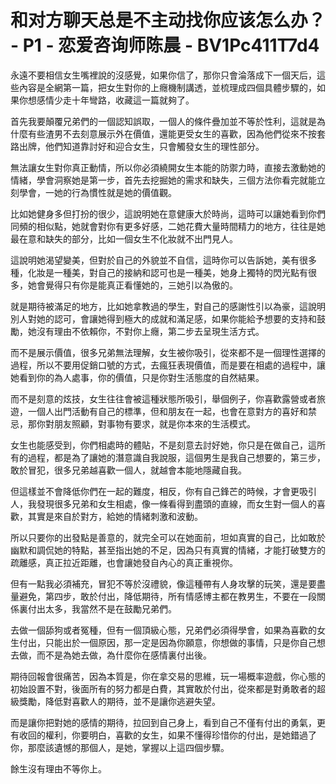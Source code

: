 # 和对方聊天总是不主动找你应该怎么办？ - P1 - 恋爱咨询师陈晨 - BV1Pc411T7d4

永遠不要相信女生嘴裡說的沒感覺，如果你信了，那你只會淪落成下一個天后，這些內容是全網第一篇，把女生對你的上癮機制講透，並梳理成四個具體步驟的，如果你想感情少走十年彎路，收藏這一篇就夠了。

首先我要顛覆兄弟們的一個認知誤取，一個人的條件疊加並不等於性利，這就是為什麼有些渣男不去刻意展示外在價值，還能更受女生的喜歡，因為他們從來不按套路出牌，他們知道靠討好和迎合女生，只會觸發女生的理性部分。

無法讓女生對你真正動情，所以你必須繞開女生本能的防禦力時，直接去激動她的情緒，學會洞察她是第一步，首先去挖掘她的需求和缺失，三個方法你看完就能立刻學會，一她的行為慣性就是她的價值觀。

比如她健身多但打扮的很少，這說明她在意健康大於時尚，這時可以讓她看到你們同頻的相似點，她就會對你有更多好感，二她花費大量時間精力的地方，往往是她最在意和缺失的部分，比如一個女生不化妝就不出門見人。

這說明她渴望變美，但對於自己的外貌並不自信，這時你可以告訴她，美有很多種，化妝是一種美，對自己的接納和認可也是一種美，她身上獨特的閃光點有很多，她會覺得只有你是能真正看懂她的，三她引以為傲的。

就是期待被滿足的地方，比如她拿教過的學生，對自己的感謝性引以為豪，這說明別人對她的認可，會讓她得到極大的成就和滿足感，如果你能給予想要的支持和鼓勵，她沒有理由不依賴你，不對你上癮，第二步去呈現生活方式。

而不是展示價值，很多兄弟無法理解，女生被你吸引，從來都不是一個理性選擇的過程，所以不要用促銷口號的方式，去瘋狂表現價值，而是要在相處的過程中，讓她看到你的為人處事，你的價值，只是你對生活態度的自然結果。

而不是刻意的炫技，女生往往會被這種狀態所吸引，舉個例子，你喜歡露營或者旅遊，一個人出門活動有自己的標準，但和朋友在一起，也會在意對方的喜好和禁忌，那你對朋友照顧，對事物有要求，就是你本來的生活模式。

女生也能感受到，你們相處時的體貼，不是刻意去討好她，你只是在做自己，這所有的過程，都是為了讓她的潛意識自我說服，這個男生是我自己想要的，第三步，敢於冒犯，很多兄弟越喜歡一個人，就越會本能地隱藏自我。

但這樣並不會降低你們在一起的難度，相反，你有自己鋒芒的時候，才會更吸引人，我發現很多兄弟和女生相處，像一條看得到盡頭的直線，而女生對一個人的喜歡，其實是來自於對方，給她的情緒刺激和波動。

所以只要你的出發點是善意的，就完全可以在她面前，坦如真實的自己，比如敢於幽默和調侃她的特點，甚至指出她的不足，因為只有真實的情緒，才能打破雙方的疏離感，真正拉近距離，也會讓她發自內心的真正重視你。

但有一點我必須補充，冒犯不等於沒禮貌，像這種帶有人身攻擊的玩笑，還是要盡量避免，第四步，敢於付出，降低期待，所有情感博主都在教男生，不要在一段關係裏付出太多，我當然不是在鼓勵兄弟們。

去做一個舔狗或者冤種，但有一個頂級心態，兄弟們必須得學會，如果為喜歡的女生付出，只能出於一個原因，那一定是因為你願意，你想做的事情，只是你自己想去做，而不是為她去做，為什麼你在感情裏付出後。

期待回報會很痛苦，因為本質是，你在拿交易的思維，玩一場概率遊戲，你心態的初始設置不對，後面所有的努力都是白費，其實敢於付出，從來都是對勇敢者的超級獎勵，降低對喜歡人的期待，並不是讓你逃避失望。

而是讓你把對她的感情的期待，拉回到自己身上，看到自己不僅有付出的勇氣，更有收回的權利，你要明白，喜歡的女生，如果不懂得珍惜你的付出，是她錯過了你，那麼該遺憾的那個人，是她，掌握以上這四個步驟。

餘生沒有理由不等你上。